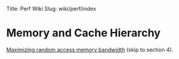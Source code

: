 Title: Perf Wiki
Slug: wiki/perf/index

# Memory and Cache Hierarchy 

[Maximizing random access memory bandwidth]({filename}/pdfs/BAP15.pdf) (skip to section 4).
